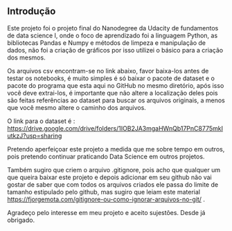 ## Introdução

Este projeto foi o projeto final do Nanodegree da Udacity de fundamentos de data science I, onde o foco de aprendizado foi a linguagem Python, as bibliotecas Pandas e Numpy e métodos de limpeza e manipulação de dados, não foi a criação de gráficos por isso  utilizei o básico para a criação dos mesmos.

Os arquivos csv encontram-se no link abaixo, favor baixa-los antes de testar os notebooks, é muito simples é só baixar o pacote de dataset e o pacote do programa que esta aqui no GitHub no mesmo diretório, após isso você deve extrai-los, é importante que não altere a localização deles pois são feitas referências ao dataset para buscar os arquivos originais, a menos que você mesmo altere o caminho dos arquivos.

O link para o dataset é : https://drive.google.com/drive/folders/1IOB2JA3mgaHWnQb17PnC8775mkIutkzJ?usp=sharing

Pretendo aperfeiçoar este projeto a medida que me sobre tempo em outros, pois pretendo continuar praticando Data Science em outros projetos.

Também sugiro que criem o arquivo .gitignore, pois acho que qualquer um que queira baixar este projeto e depois adicionar em seu github não vai gostar de saber que com todos os arquivos criados ele passa do limite de tamanho estipulado pelo github, mas sugiro que leiam este material https://fjorgemota.com/gitignore-ou-como-ignorar-arquivos-no-git/ .

Agradeço pelo interesse em meu projeto e aceito sujestões. Desde já obrigado.
